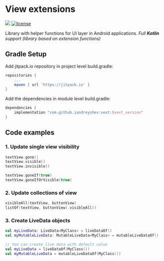 # View extensions
[![](https://jitpack.io/v/iandreyshev/Vext.svg)](https://jitpack.io/#iandreyshev/Vext) [![license](https://img.shields.io/badge/license-MIT-blue.svg)](https://opensource.org/licenses/MIT)

Library with helper functions for UI layer in Android applications.
*Full **Kotlin** support (library based on extension functions)*

## Gradle Setup
Add jitpack.io repository in project level build.gradle:

```gradle
repositories {
    ...
    maven { url 'https://jitpack.io' }
}
```

Add the dependencies in module level build.gradle:

```gradle
dependencies {
    implementation "com.github.iandreyshev:vext:$vext_version"
}
```

## Code examples

### 1. Update single view visibility
```kotlin
textView.gone()
textView.visible()
textView.invisible()

textView.goneIf(true)
textView.goneIfOrVisible(true)
```
### 2. Update collections of view
```kotlin
visibleAll(textView, buttonView)
listOf(textView, buttonView).visibleAll()
```
### 3. Create LiveData objects
```kotlin
val myLiveData: LiveData<MyClass> = liveDataOf()
val myMutableLiveData: MutableLiveData<MyClass> = mutableLiveDataOf()

// You can create live data with default value
val myLiveData = liveDataOf(MyClass())
val myMutableLiveData = mutableLiveDataOf(MyClass())
```
